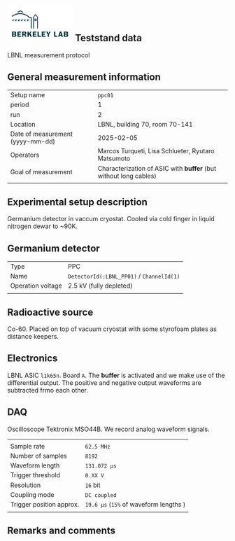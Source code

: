 ## <img src="./../../logo/lbnl_logo.png" alt="logo" width="150"/> Teststand data 
LBNL measurement protocol 

<style>
@media (prefers-color-scheme: dark) {
  .logo-inline {
    content: url("./../../logo/lbnl_logo_dark.png");
  }
}
</style>

## General measurement information
| | |
|:----------------| :----------------|
| Setup name | `ppc01`|
| period | 1 | 
| run | 2 | 
| Location | LBNL, building 70,  room 70-141 |
| Date of measurement (yyyy-mm-dd) | 2025-02-05 | 
| Operators | Marcos Turqueti, Lisa Schlueter, Ryutaro Matsumoto | 
| Goal of measurement | Characterization of ASIC with **buffer** (but without long cables) |
| | |

## Experimental setup description
Germanium detector in vaccum cryostat. Cooled via cold finger in liquid nitrogen dewar to ~90K. 


## Germanium detector
| | |
|:----------------| :----------------|
| Type | PPC | 
| Name | `DetectorId(:LBNL_PP01)` / `ChannelId(1)` | 
| Operation voltage | 2.5 kV (fully depleted) | 
| | |

## Radioactive source
Co-60. Placed on top of vacuum cryostat with some styrofoam plates as distance keepers. 

## Electronics
LBNL ASIC `l1k65n`. Board `A`. The **buffer** is activated and we make use of the differential output. The positive and negative output waveforms are subtracted frmo each other.

## DAQ
Oscilloscope Tektronix MSO44B. We record analog waveform signals.

| | |
|:----------------| :----------------|
|  |  | 
| Sample rate | `62.5 MHz` | 
| Number of samples | `8192` | 
| Waveform length | `131.072 µs` |
| Trigger threshold | `0.XX V` |
| Resolution | `16` bit |
| Coupling mode | `DC coupled` | 
| Trigger position approx. | `19.6 µs` (`15%` of waveform lengths ) | 
| | |

## Remarks and comments


